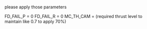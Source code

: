 please apply those parameters

FD_FAIL_P = 0
FD_FAIL_R = 0
MC_TH_CAM = (required thrust level to maintain like 0.7 to apply 70%)
